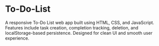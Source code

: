 # To-Do-List
A responsive To-Do List web app built using HTML, CSS, and JavaScript. Features include task creation, completion tracking, deletion, and localStorage-based persistence. Designed for clean UI and smooth user experience.
